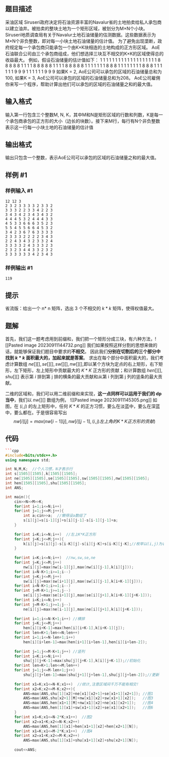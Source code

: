 ## 题目描述
采油区域 Siruseri政府决定将石油资源丰富的Navalur省的土地拍卖给私人承包商以建立油井。被拍卖的整块土地为一个矩形区域，被划分为M×N个小块。 Siruseri地质调查局有关于Navalur土地石油储量的估测数据。这些数据表示为M×N个非负整数，即对每一小块土地石油储量的估计值。 为了避免出现垄断，政府规定每一个承包商只能承包一个由K×K块相连的土地构成的正方形区域。 AoE石油联合公司由三个承包商组成，他们想选择三块互不相交的K×K的区域使得总的收益最大。 例如，假设石油储量的估计值如下： 1 1 1 1 1 1 1 1 1 1 1 1 1 1 1 1 1 1 1 8 8 8 8 8 1 1 1 1 8 8 8 8 8 1 1 1 1 8 8 8 8 8 1 1 1 1 1 1 1 8 8 8 1 1 1 1 1 1 1 1 8 8 8 1 1 1 1 1 1 9 9 9 1 1 1 1 1 1 9 9 9 如果K = 2, AoE公司可以承包的区域的石油储量总和为100, 如果K = 3, AoE公司可以承包的区域的石油储量总和为208。 AoE公司雇佣你来写一个程序，帮助计算出他们可以承包的区域的石油储量之和的最大值。

## 输入格式


输入第一行包含三个整数M, N, K，其中M和N是矩形区域的行数和列数，K是每一个承包商承包的正方形的大小（边长的块数）。接下来M行，每行有N个非负整数表示这一行每一小块土地的石油储量的估计值
## 输出格式

输出只包含一个整数，表示AoE公司可以承包的区域的石油储量之和的最大值。

## 样例 #1

### 样例输入 #1

```
12 12 3  
2 3 2 3 3 3 3 2 3 3 2  
3 3 3 2 2 3 3 4 2 2 3  
3 4 3 4 2 3 4 3 4 3 2  
4 4 4 5 3 2 4 4 4 3 3  
4 5 3 3 6 6 6 3 5 2 3  
5 5 4 5 5 6 6 4 5 3 2  
3 4 2 3 6 7 6 3 3 3 3  
2 3 3 3 2 2 2 2 3 4 3  
2 2 4 3 4 3 2 3 3 2 4  
3 3 3 3 2 4 3 3 3 2 3  
2 3 2 3 4 4 3 3 2 3 2  
3 3 3 3 3 3 4 2 3 4 3
```

### 样例输出 #1

```
119
```

## 提示
省流版：给出一个 n* n 矩阵，选出 3 个不相交的 $k*k$ 矩阵，使得权值最大。
## 题解
首先，我们这一题考虑用到前缀和，我们把一个矩形分成三块，有六种方法，![[Pasted image 20230911144732.png]] 我们如果按照这样分割的思想来做的话，就能够保证我们题目中要求的**不相交**。
因此我们**分别在切割后的三个部分中找到 $k*k$ 面积最大的，加起来就是答案**。
求出在每个部分中面积最大的，我们考虑计算数组 $ne[][],se[][],sw[][],nw[][]$,即以某个方块为定点的右上矩形，右下矩形，左下矩形，左上矩形中贡献最大的 $K*K$ 正方形的贡献；和计算数组 $hen[][],shu[][]$ 表示第 $i$ 排到第 j 排的横条的最大贡献和从第 i 列到第 j 列的竖条的最大贡献。

二维的区域和，我们可以用二维前缀和来实现，**这一点同样可以运用于我们的 dp 当中**，我们以 $nw[][]$ 数组为例，
![[Pasted image 20230911145305.png]]
如图，在 $(i,j)$ 的左上矩形中，任何 $K*K$ 的正方习惯，要么在淡蓝中，要么在深蓝中，要么都在。于是很容易写出 $$nw[i][j]=max(nw[i-1][j],nw[i][j-1],(i,j)左上角的K*K正方形的贡献)$$




## 代码
```cpp
```cpp
#include<bits/stdc++.h>
using namespace std;

int N,M,K;  //个人习惯，N才表示行
int s[1505][1505],k[1505][1505]; 
int ne[1505][1505],se[1505][1505],sw[1505][1505],nw[1505][1505];
int hen[1505][1505],shu[1505][1505];
int ANS;

int main(){
	cin>>N>>M>>K;
	for(int i=1;i<=N;i++)
	for(int j=1;j<=M;j++){
		int a;cin>>a;  //懒得设a数组了 
		s[i][j]=s[i-1][j]+s[i][j-1]-s[i-1][j-1]+a;
	}
	
	for(int i=K;i<=N;i++)  //左上K*K正方形 
	for(int j=K;j<=M;j++){
		k[i][j]=s[i][j]-s[i-K][j]-s[i][j-K]+s[i-K][j-K];//枚举以(i,j)为右下角的k*k正方形
	}
	
	for(int i=K;i<=N;i++)  //nw,sw,se,ne 
	for(int j=K;j<=M;j++)
		nw[i][j]=max(nw[i-1][j],max(nw[i][j-1],k[i][j]));
	for(int i=N-K+1;i>=1;i--)
	for(int j=K;j<=M;j++)
		sw[i][j]=max(sw[i+1][j],max(sw[i][j-1],k[i+K-1][j]));
	for(int i=N-K+1;i>=1;i--)
	for(int j=M-K+1;j>=1;j--)
		se[i][j]=max(se[i+1][j],max(se[i][j+1],k[i+K-1][j+K-1]));
	for(int i=K;i<=N;i++)
	for(int j=M-K+1;j>=1;j--)
		ne[i][j]=max(ne[i-1][j],max(ne[i][j+1],k[i][j+K-1]));
	
	for(int i=1;i<=N-K+1;i++) //横排 
	for(int j=K;j<=M;j++)
		hen[i][i+K-1]=max(hen[i][i+K-1],k[i+K-1][j]);
	for(int len=K+1;len<=N;len++)
	for(int i=1;i<=N-len+1;i++)
		hen[i][i+len-1]=max(hen[i+1][i+len-1],hen[i][i+len-2]);
		
	for(int j=1;j<=M-K+1;j++) //竖列 
	for(int i=K;i<=N;i++)
		shu[j][j+K-1]=max(shu[j][j+K-1],k[i][j+K-1]);//初始化
	for(int len=K+1;len<=M;len++)
	for(int j=1;j<=M-len+1;j++)
		shu[j][j+len-1]=max(shu[j+1][j+len-1],shu[j][j+len-2]);//更新
	
	for(int x1=K;x1<=N-K;x1++)  //统计,注意区域间千万不能有相交! 
	for(int x2=K;x2<=M-K;x2++){
		ANS=max(ANS,shu[1][x2]+ne[x1][x2+1]+se[x1+1][x2+1]); //图1 
		ANS=max(ANS,shu[x2+1][M]+nw[x1][x2]+sw[x1+1][x2]);   //图3
		ANS=max(ANS,hen[x1+1][M]+nw[x1][x2]+ne[x1][x2+1]);   //图4
		ANS=max(ANS,hen[1][x1]+sw[x1+1][x2]+se[x1][x2+1]);   //图6 
	}
	for(int x1=K;x1<=N-2*K;x1++)  //图2 
	for(int x2=x1+K;x2<=N-K;x2++)
		ANS=max(ANS,hen[1][x1]+hen[x1+1][x2]+hen[x2+1][N]);
	for(int x1=K;x1<=M-2*K;x1++)  //图4 
	for(int x2=x1+K;x2<=M-K;x2++)
		ANS=max(ANS,shu[1][x1]+shu[x1+1][x2]+shu[x2+1][N]);
	
	cout<<ANS;
```



